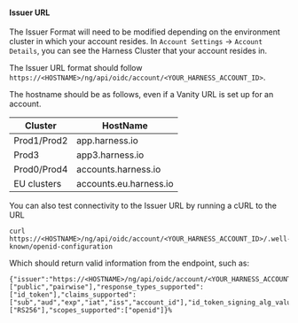 #### Issuer URL
The Issuer Format will need to be modified depending on the environment cluster in which your account resides.  In `Account Settings` -> `Account Details`, you can see the Harness Cluster that your account resides in.

The Issuer URL format should follow `https://<HOSTNAME>/ng/api/oidc/account/<YOUR_HARNESS_ACCOUNT_ID>`.

The hostname should be as follows, even if a Vanity URL is set up for an account.

| Cluster      | HostName               |
|--------------|------------------------|
| Prod1/Prod2  | app.harness.io         |
| Prod3        | app3.harness.io        |
| Prod0/Prod4  | accounts.harness.io    |
| EU clusters  | accounts.eu.harness.io |

You can also test connectivity to the Issuer URL by running a cURL to the URL
```
curl https://<HOSTNAME>/ng/api/oidc/account/<YOUR_HARNESS_ACCOUNT_ID>/.well-known/openid-configuration
```

Which should return valid information from the endpoint, such as:
```
{"issuer":"https://<HOSTNAME>/ng/api/oidc/account/<YOUR_HARNESS_ACCOUNT_ID>","jwks_uri":"https://<HOSTNAME>/ng/api/oidc/account/<YOUR_HARNESS_ACCOUNT_ID>/.wellknown/jwks","subject_types_supported":["public","pairwise"],"response_types_supported":["id_token"],"claims_supported":["sub","aud","exp","iat","iss","account_id"],"id_token_signing_alg_values_supported":["RS256"],"scopes_supported":["openid"]}%
```
